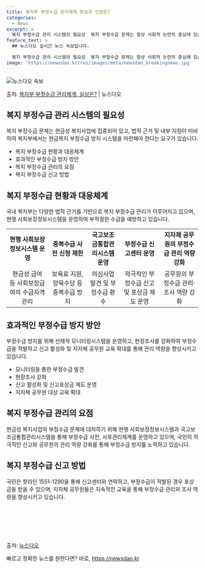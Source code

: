 ```yaml
---
title: 복지부 부정수급 관리체계 현실과 인권은?
categories:
  - News
excerpt: >
  복지 부정수급 관리 시스템의 필요성  복지 부정수급 문제는 항상 사회적 논란의 중심에 있습니다. 최근 한 기…
feature_text: >
  ## 뉴스다오 실시간 뉴스 속보입니다.

  복지 부정수급 관리 시스템의 필요성  복지 부정수급 문제는 항상 사회적 논란의 중심에 있습니다. 최근 한 기…
image: 'https://newsdao.kr/res/images/meta/newsdao_breakingnews.jpg'
---
```


![뉴스다오 속보](https://newsdao.kr/res/images/meta/newsdao_breakingnews.jpg)

<p>출처: <a href="https://newsdao.kr/4140" rel="dofollow">복지부 부정수급 관리체계, 실상은?</a> | 뉴스다오</p>

<h2 data-ke-size="size26">복지 부정수급 관리 시스템의 필요성</h2>
<p data-ke-size="size16">복지 부정수급 문제는 현금성 복지사업에 집중되어 있고, 법적 근거 및 내부 지침이 미비하여 복지부에서는 현금복지 부정수급 방지 시스템을 마련해야 한다는 요구가 있습니다.</p>
<ul>
<li>복지 부정수급 현황과 대응체계</li>
<li>효과적인 부정수급 방지 방안</li>
<li>복지 부정수급 관리의 요점</li>
<li>복지 부정수급 신고 방법</li>
</ul>

<h2 data-ke-size="size26">복지 부정수급 현황과 대응체계</h2>
<p data-ke-size="size16">국내 복지부는 다양한 법적 근거를 기반으로 복지 부정수급 관리가 이루어지고 있으며, 현행 사회보장정보시스템을 운영하여 부적절한 수급을 예방하고 있습니다.</p>
<table>
<tr>
<td style="text-align: center; height: 17px;"><b>현행 사회보장정보시스템 운영</b></td>
<td style="text-align: center; height: 17px;"><b>중복수급 사전 신청 제한</b></td>
<td style="text-align: center; height: 17px;"><b>국고보조금통합관리시스템 운영</b></td>
<td style="text-align: center; height: 17px;"><b>부정수급 신고센터 운영</b></td>
<td style="text-align: center; height: 17px;"><b>지자체 공무원의 부정수급 관리 역량 강화</b></td>
</tr>
<tr>
<td style="text-align: center; height: 17px;">현금성 급여 등 사회보장급여의 수급자격 관리</td>
<td style="text-align: center; height: 17px;">보육료 지원, 양육수당 등 중복수급 방지</td>
<td style="text-align: center; height: 17px;">의심사업 발견 및 부정수급 환수</td>
<td style="text-align: center; height: 17px;">적극적인 부정수급 신고 및 포상금 제도 운영</td>
<td style="text-align: center; height: 17px;">공무원의 부정수급 관리·조사 역량 강화</td>
</tr>
</table>

<h2 data-ke-size="size26">효과적인 부정수급 방지 방안</h2>
<p data-ke-size="size16">부정수급 방지를 위해 선제적 모니터링시스템을 운영하고, 현장조사를 강화하여 부정수급을 적발하고 신고 활성화 및 지자체 공무원 교육 확대를 통해 관리 역량을 향상시키고 있습니다.</p>
<ul>
<li>모니터링을 통한 부정수급 발견</li>
<li>현장조사 강화</li>
<li>신고 활성화 및 신고포상금 제도 운영</li>
<li>지자체 공무원 대상 교육 확대</li>
</ul>

<h2 data-ke-size="size26">복지 부정수급 관리의 요점</h2>
<p data-ke-size="size16">현금성 복지사업의 부정수급 문제에 대처하기 위해 현행 사회보장정보시스템과 국고보조금통합관리시스템을 통해 부정수급 사전, 사후관리체계를 운영하고 있으며, 국민의 적극적인 신고와 공무원의 관리 역량 강화를 통해 부정수급 방지를 노력하고 있습니다.</p>

<h2 data-ke-size="size26">복지 부정수급 신고 방법</h2>
<p data-ke-size="size16">국민은 핫라인 1551-1290을 통해 신고센터와 연락하고, 부정수급이 적발된 경우 포상금을 받을 수 있으며, 지자체 공무원들은 지속적인 교육을 통해 부정수급 관리와 조사 역량을 향상시키고 있습니다.</p>
<p data-ke-size="size16">&nbsp;</p>
<p data-ke-size="size16">&nbsp;</p>
<p data-ke-size="size16">&nbsp;</p>

출처: <a href="https://newsdao.kr/4140">뉴스다오</a> 

빠르고 정확한 뉴스를 원한다면? 바로, <a href="https://newsdao.kr" rel="dofollow">https://newsdao.kr</a>



